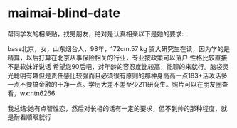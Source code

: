 # maimai-blind-date
帮同学发的相亲贴，找男朋友，绝对是认真相亲以下是她的要求:

base北京，女，山东烟台人，98年，172cm.57 kg 贸大研究生在读，因为学的是精算，以后打算在北京从事保险相关的行业，专业按政策可以落户
性格比较直接不是软妹好说话
希望您90后吧，对年龄的容忍度比较高，能聊的来就行。脑袋灵光聪明有趣但是责任感比较强而且必须很有原则的那种身高高一点183+活泼话多一点不要搞金融的干净一点。学历大差不差至少211研究生。照片可以在朋友圈查看，wx:ntn6266

我总结:她有点智性恋，然后对长相的话有一定的要求，但不到帅的那种程度，就是耐看顺眼就行
